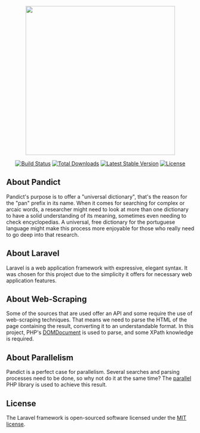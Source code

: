 <p align="center"><a href="https://laravel.com" target="_blank"><img src="https://raw.githubusercontent.com/laravel/art/master/logo-lockup/5%20SVG/2%20CMYK/1%20Full%20Color/laravel-logolockup-cmyk-red.svg" width="400"></a></p>

<p align="center">
<a href="https://travis-ci.org/laravel/framework"><img src="https://travis-ci.org/laravel/framework.svg" alt="Build Status"></a>
<a href="https://packagist.org/packages/laravel/framework"><img src="https://img.shields.io/packagist/dt/laravel/framework" alt="Total Downloads"></a>
<a href="https://packagist.org/packages/laravel/framework"><img src="https://img.shields.io/packagist/v/laravel/framework" alt="Latest Stable Version"></a>
<a href="https://packagist.org/packages/laravel/framework"><img src="https://img.shields.io/packagist/l/laravel/framework" alt="License"></a>
</p>

## About Pandict

Pandict's purpose is to offer a "universal dictionary", that's the reason for the "pan" prefix in its name. When it comes for searching for complex or arcaic words, a researcher might need to look at more than one dictionary to have a solid understanding of its meaning, sometimes even needing to check encyclopedias. A universal, free dictionary for the portuguese language might make this process more enjoyable for those who really need to go deep into that research. 
## About Laravel

Laravel is a web application framework with expressive, elegant syntax. It was chosen for this project due to the simplicity it offers for necessary web application features.

## About Web-Scraping

Some of the sources that are used offer an API and some require the use of web-scraping techniques. That means we need to parse the HTML of the page containing the result, converting it to an understandable format. In this project, PHP's [DOMDocument](https://www.php.net/manual/en/class.domdocument.php) is used to parse, and some XPath knowledge is required.

## About Parallelism

Pandict is a perfect case for parallelism. Several searches and parsing processes need to be done, so why not do it at the same time? The [parallel](https://www.php.net/manual/en/book.parallel.php) PHP library is used to achieve this result.

## License

The Laravel framework is open-sourced software licensed under the [MIT license](https://opensource.org/licenses/MIT).
